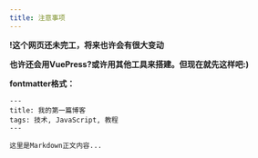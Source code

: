 ```yaml
---
title: 注意事项
---
```

**!这个网页还未完工，将来也许会有很大变动**

**也许还会用VuePress?或许用其他工具来搭建。但现在就先这样吧:)**

**fontmatter格式：**
```
---
title: 我的第一篇博客
tags: 技术, JavaScript, 教程
---

这里是Markdown正文内容...
```